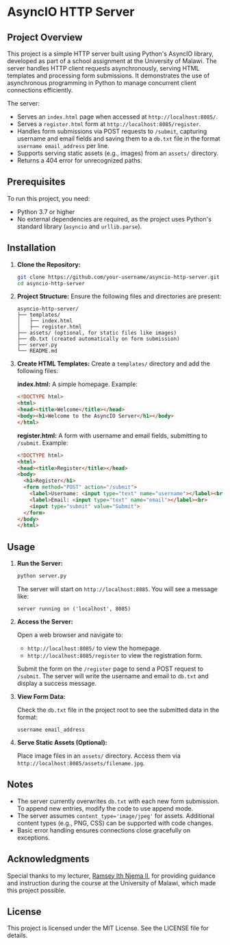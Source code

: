 # AsyncIO HTTP Server

## Project Overview

This project is a simple HTTP server built using Python's AsyncIO library, developed as part of a school assignment at the University of Malawi. The server handles HTTP client requests asynchronously, serving HTML templates and processing form submissions. It demonstrates the use of asynchronous programming in Python to manage concurrent client connections efficiently.

The server:

- Serves an `index.html` page when accessed at `http://localhost:8085/`.
- Serves a `register.html` form at `http://localhost:8085/register`.
- Handles form submissions via POST requests to `/submit`, capturing username and email fields and saving them to a `db.txt` file in the format `username email_address` per line.
- Supports serving static assets (e.g., images) from an `assets/` directory.
- Returns a 404 error for unrecognized paths.

## Prerequisites

To run this project, you need:

- Python 3.7 or higher
- No external dependencies are required, as the project uses Python's standard library (`asyncio` and `urllib.parse`).

## Installation

1. **Clone the Repository:**
   ```bash
   git clone https://github.com/your-username/asyncio-http-server.git
   cd asyncio-http-server
   ```

2. **Project Structure:**
   Ensure the following files and directories are present:
   ```
   asyncio-http-server/
   ├── templates/
   │   ├── index.html
   │   ├── register.html
   ├── assets/ (optional, for static files like images)
   ├── db.txt (created automatically on form submission)
   ├── server.py
   └── README.md
   ```

3. **Create HTML Templates:**
   Create a `templates/` directory and add the following files:

   **index.html:** A simple homepage. Example:
   ```html
   <!DOCTYPE html>
   <html>
   <head><title>Welcome</title></head>
   <body><h1>Welcome to the AsyncIO Server</h1></body>
   </html>
   ```

   **register.html:** A form with username and email fields, submitting to `/submit`. Example:
   ```html
   <!DOCTYPE html>
   <html>
   <head><title>Register</title></head>
   <body>
     <h1>Register</h1>
     <form method="POST" action="/submit">
       <label>Username: <input type="text" name="username"></label><br>
       <label>Email: <input type="text" name="email"></label><br>
       <input type="submit" value="Submit">
     </form>
   </body>
   </html>
   ```

## Usage

1. **Run the Server:**
   ```bash
   python server.py
   ```

   The server will start on `http://localhost:8085`. You will see a message like:
   ```
   server running on ('localhost', 8085)
   ```

2. **Access the Server:**

   Open a web browser and navigate to:
   - `http://localhost:8085/` to view the homepage.
   - `http://localhost:8085/register` to view the registration form.

   Submit the form on the `/register` page to send a POST request to `/submit`. The server will write the username and email to `db.txt` and display a success message.

3. **View Form Data:**

   Check the `db.txt` file in the project root to see the submitted data in the format:
   ```
   username email_address
   ```

4. **Serve Static Assets (Optional):**

   Place image files in an `assets/` directory.
   Access them via `http://localhost:8085/assets/filename.jpg`.

## Notes

- The server currently overwrites `db.txt` with each new form submission. To append new entries, modify the code to use append mode.
- The server assumes `content_type='image/jpeg'` for assets. Additional content types (e.g., PNG, CSS) can be supported with code changes.
- Basic error handling ensures connections close gracefully on exceptions.

## Acknowledgments

Special thanks to my lecturer, [Ramsey Ith Njema II](https://github.com/rnjema), for providing guidance and instruction during the course at the University of Malawi, which made this project possible.


## License

This project is licensed under the MIT License. See the LICENSE file for details.

